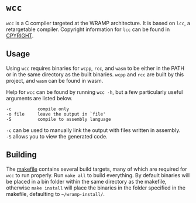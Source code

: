 # `wcc`

`wcc` is a C compiler targeted at the WRAMP architecture. It is based on
`lcc`, a retargetable compiler. Copyright information for `lcc` can be found
in [CPYRIGHT](CPYRIGHT).

## Usage

Using `wcc` requires binaries for `wcpp`, `rcc`, and `wasm` to be either in the
PATH or in the same directory as the built binaries.
`wcpp` and `rcc` are built by this project, and `wasm` can be found in
wasm.

Help for `wcc` can be found by running `wcc -h`, but a few particularly
useful arguments are listed below.

```
-c          compile only
-o file     leave the output in `file'
-S          compile to assembly language
```

`-c` can be used to manually link the output with files written in assembly.  
`-S` allows you to view the generated code.

## Building

The [makefile](makefile) contains several build targets, many of which are
required for `wcc` to run properly. Run `make all` to build everything.
By default binaries will be placed in a bin folder within the same directory as
the makefile, otherwise `make install` will place the binaries in the folder 
specified in the makefile, defaulting to `~/wramp-install/`.
